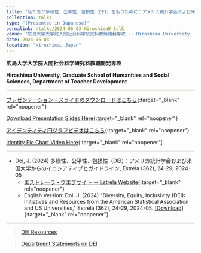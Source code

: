 ```yaml
---
title: "私たちが多様性、公平性、包摂性（DEI）をもつために：アメリカ統計学会および米国大学からのイニシアティブとガイドライン"
collection: talks
type: "(Presented in Japanese)"
permalink: /talks/2024-06-03-HiroshimaU-talk
venue: "広島大学大学院人間社会科学研究科教職開発専攻 -- Hiroshima University, Graduate School of Humanities and Social Sciences, Department of Teacher Development"
date: 2024-06-03
location: "Hiroshima, Japan"
---
```


<style>
  hr {
    height: 2px;
    background-color: #E5E4E2;
    border: none;
  }

  .no-italics {
      font-style: normal;   
  }
</style>

**広島大学大学院人間社会科学研究科教職開発専攻**

**Hiroshima University, Graduate School of Humanities and Social Sciences, Department of Teacher Development**

---

[プレゼンテーション・スライドのダウンロードはこちら](https://www.dropbox.com/scl/fi/vmignbe04408kujw4xjt8/2024_Hiroshima_DEI_Doi.pdf?rlkey=jvxu8qij9jz1g9oszfu236qqx&dl=0){:target="_blank" rel="noopener"}

[Download Presentation Slides Here](https://www.dropbox.com/scl/fi/vmignbe04408kujw4xjt8/2024_Hiroshima_DEI_Doi.pdf?rlkey=jvxu8qij9jz1g9oszfu236qqx&dl=0){:target="_blank" rel="noopener"}

[アイデンティティ円グラフビデオはこちら](https://www.dropbox.com/s/wanl92wieg6og19/IDPieChart.mp4?dl=0){:target="_blank" rel="noopener"}

[Identity Pie Chart Video Here](https://www.dropbox.com/s/wanl92wieg6og19/IDPieChart.mp4?dl=0){:target="_blank" rel="noopener"}

---

* Doi, J. (2024) 多様性、公平性、包摂性（DEI）：アメリカ統計学会および米国大学からのイニシアティブとガイドライン,
Estrela (362), 24-29, 2024-05
  * [エストレーラ・ウエブサイト -- Estrela Website](https://www.sinfonica.or.jp/kanko/estrela/est202405.html){:target="_blank" rel="noopener"}
  * English Version: Doi, J. (2024) "Diversity, Equity, Inclusivity (DEI): Initiatives and Resources from the American Statistical Association and US Universities,"
  Estrela (362), 24-29, 2024-05. [[Download]](/files/2024_DEI_ESTRELA_ENG.pdf){:target="_blank" rel="noopener"}

---
> [DEI Resources](https://jimmydoi.github.io/DEI)

> [Department Statements on DEI](https://jimmydoi.github.io/DEI-Dept)
